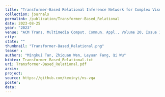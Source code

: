 ```yaml
---
title: "Transformer-Based Relational Inference Network for Complex Visual Relational Reasoning"
collection: journals
permalink: /publication/Transformer-Based_Relational
date: 2023-08-25
year: "2023"
venue: "ACM Trans. Multimedia Comput. Commun. Appl., Volume 20, Issue 1"
city: 
state: ""
thumbnail: "Transformer-Based_Relational.png"
teaser : 
authors: "Mingkui Tan, Zhiquan Wen, Leyuan Fang, Qi Wu"
bibtex: Transformer-Based_Relational.txt
uri: Transformer-Based_Relational.pdf
arxiv: 
project:
source: https://github.com/kexinyi/ns-vqa
poster:
data:
---
```


